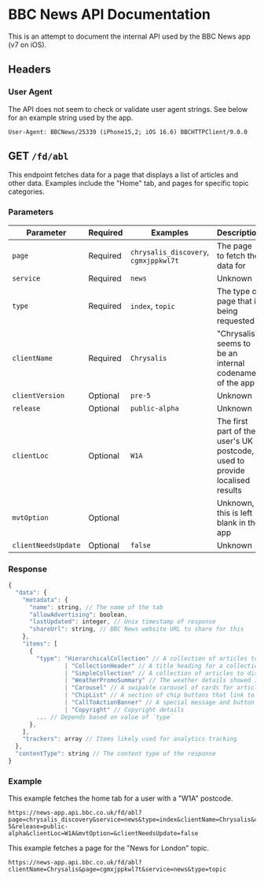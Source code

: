 #  BBC News API Documentation

This is an attempt to document the internal API used by the BBC News app (v7 on iOS).

## Headers

### User Agent

The API does not seem to check or validate user agent strings. See below for an example string used by the app.

```
User-Agent: BBCNews/25339 (iPhone15,2; iOS 16.6) BBCHTTPClient/9.0.0
```

## GET `/fd/abl`

This endpoint fetches data for a page that displays a list of articles and other data. Examples include the "Home" tab, and pages for specific topic categories. 

### Parameters

| Parameter | Required | Examples | Description |
|-----------|----------|---------|-------------|
| `page` | Required | `chrysalis_discovery`, `cgmxjppkwl7t` | The page to fetch the data for |
| `service` | Required | `news` | Unknown |
| `type` | Required | `index`, `topic` | The type of page that is being requested |
| `clientName` | Required | `Chrysalis` | "Chrysalis" seems to be an internal codename of the app |
| `clientVersion` | Optional | `pre-5` | Unknown |
| `release` | Optional | `public-alpha` | Unknown |
| `clientLoc` | Optional | `W1A` | The first part of the user's UK postcode, used to provide localised results |
| `mvtOption` | Optional | | Unknown, this is left blank in the app |
| `clientNeedsUpdate` | Optional | `false` | Unknown |

### Response

```javascript
{
  "data": {
    "metadata": {
      "name": string, // The name of the tab
      "allowAdvertising": boolean,
      "lastUpdated": integer, // Unix timestamp of response
      "shareUrl": string, // BBC News website URL to share for this
    },
    "items": [
      {
        "type": "HierarchicalCollection" // A collection of articles to display, currently seems to be the same as "SimpleCollection"
                | "CollectionHeader" // A title heading for a collection, which has a corresponding link to a detail page
                | "SimpleCollection" // A collection of articles to display, currently seems to be the same as "HierarchicalCollection"
                | "WeatherPromoSummary" // The weather details showed in the home tab
                | "Carousel" // A swipable carousel of cards for articles or videos
                | "ChipList" // A section of chip buttons that link to detail pages
                | "CallToActionBanner" // A special message and button
                | "Copyright" // Copyright details
        ... // Depends based on value of `type`
      },
    ],
    "trackers": array // Items likely used for analytics tracking
  },
  "contentType": string // The content type of the response
}
```

### Example

This example fetches the home tab for a user with a "W1A" postcode.

```
https://news-app.api.bbc.co.uk/fd/abl?page=chrysalis_discovery&service=news&type=index&clientName=Chrysalis&clientVersion=pre-5&release=public-alpha&clientLoc=W1A&mvtOption=&clientNeedsUpdate=false
```

This example fetches a page for the "News for London" topic.

```
https://news-app.api.bbc.co.uk/fd/abl?clientName=Chrysalis&page=cgmxjppkwl7t&service=news&type=topic
```

